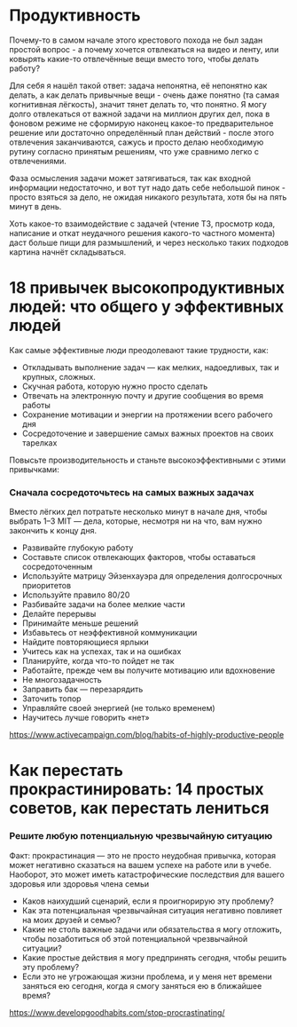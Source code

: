 # Продуктивность
Почему-то в самом начале этого крестового похода не был задан простой вопрос - а почему хочется отвлекаться на видео и ленту, или ковырять какие-то отвлечённые вещи вместо того, чтобы делать работу?

Для себя я нашёл такой ответ: задача непонятна, её непонятно как делать, а как делать привычные вещи - очень даже понятно (та самая когнитивная лёгкость), значит тянет делать то, что понятно. Я могу долго отвлекаться от важной задачи на миллион других дел, пока в фоновом режиме не сформирую наконец какое-то предварительное решение или достаточно определённый план действий - после этого отвлечения заканчиваются, сажусь и просто делаю необходимую рутину согласно принятым решениям, что уже сравнимо легко с отвлечениями.

Фаза осмысления задачи может затягиваться, так как входной информации недостаточно, и вот тут надо дать себе небольшой пинок - просто взяться за дело, не ожидая никакого результата, хотя бы на пять минут в день.

Хоть какое-то взаимодействие с задачей (чтение ТЗ, просмотр кода, написание и откат неудачного решения какого-то частного момента) даст больше пищи для размышлений, и через несколько таких подходов картина начнёт складываться.

# 18 привычек высокопродуктивных людей: что общего у эффективных людей
Как самые эффективные люди преодолевают такие трудности, как:

- Откладывать выполнение задач — как мелких, надоедливых, так и крупных, сложных.
- Скучная работа, которую нужно просто сделать
- Отвечать на электронную почту и другие сообщения во время работы
- Сохранение мотивации и энергии на протяжении всего рабочего дня
- Сосредоточение и завершение самых важных проектов на своих тарелках

Повысьте производительность и станьте высокоэффективными с этими привычками:
### Сначала сосредоточьтесь на самых важных задачах
Вместо лёгких дел потратьте несколько минут в начале дня, чтобы выбрать 1–3 MIT — дела, которые, несмотря ни на что, вам нужно закончить к концу дня.

- Развивайте глубокую работу
- Составьте список отвлекающих факторов, чтобы оставаться сосредоточенным
- Используйте матрицу Эйзенхауэра для определения долгосрочных приоритетов
- Используйте правило 80/20
- Разбивайте задачи на более мелкие части
- Делайте перерывы
- Принимайте меньше решений
- Избавьтесь от неэффективной коммуникации
- Найдите повторяющиеся ярлыки
- Учитесь как на успехах, так и на ошибках
- Планируйте, когда что-то пойдет не так
- Работайте, прежде чем вы получите мотивацию или вдохновение
- Не многозадачность
- Заправить бак — перезарядить
- Заточить топор
- Управляйте своей энергией (не только временем)
- Научитесь лучше говорить «нет»

https://www.activecampaign.com/blog/habits-of-highly-productive-people

# Как перестать прокрастинировать: 14 простых советов, как перестать лениться
### Решите любую потенциальную чрезвычайную ситуацию
Факт: прокрастинация — это не просто неудобная привычка, которая может негативно сказаться на вашем успехе на работе или в учебе. Наоборот, это может иметь катастрофические последствия для вашего здоровья или здоровья члена семьи

- Каков наихудший сценарий, если я проигнорирую эту проблему?
- Как эта потенциальная чрезвычайная ситуация негативно повлияет на моих друзей и семью?
- Какие не столь важные задачи или обязательства я могу отложить, чтобы позаботиться об этой потенциальной чрезвычайной ситуации?
- Какие простые действия я могу предпринять сегодня, чтобы решить эту проблему?
- Если это не угрожающая жизни проблема, и у меня нет времени заняться ею сегодня, когда я смогу заняться ею в ближайшее время?

https://www.developgoodhabits.com/stop-procrastinating/
